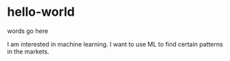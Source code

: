 # hello-world
words go here

I am interested in machine learning.  I want to use ML to find certain patterns in the markets.
